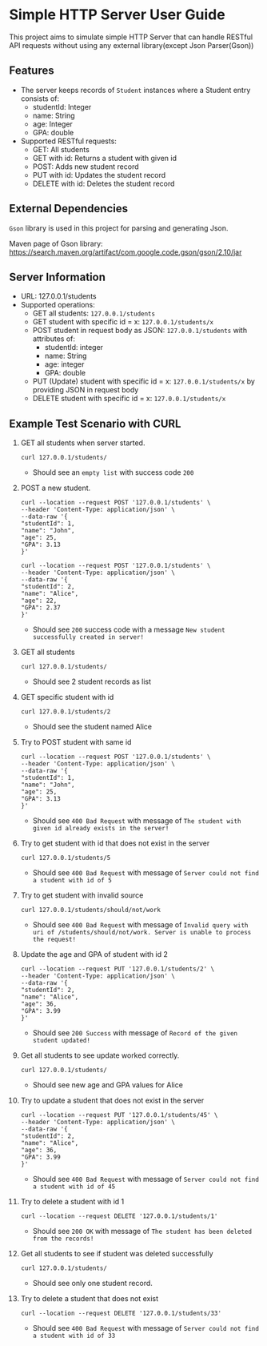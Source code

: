 # Simple HTTP Server User Guide

This project aims to simulate simple HTTP Server that can handle RESTful API requests
without using any external library(except Json Parser(Gson))


## Features

-   The server keeps records of `Student` instances where a Student entry consists of:
    -   studentId: Integer
    -   name: String
    -   age: Integer
    -   GPA: double
-   Supported RESTful requests:
    -   GET: All students
    -   GET with id: Returns a student with given id
    -   POST: Adds new student record
    -   PUT with id: Updates the student record
    -   DELETE with id: Deletes the student record

## External Dependencies

`Gson` library is used in this project for parsing and generating Json.

Maven page of Gson library: https://search.maven.org/artifact/com.google.code.gson/gson/2.10/jar

## Server Information

- URL: 127.0.0.1/students
- Supported operations:
    - GET all students: `127.0.0.1/students`
    - GET student with specific id = x: `127.0.0.1/students/x`
    - POST student in request body as JSON: `127.0.0.1/students` with attributes of:
        - studentId: integer
        - name: String
        - age: integer
        - GPA: double
    - PUT (Update) student with specific id = x: `127.0.0.1/students/x` by providing JSON in request body
    - DELETE student with specific id = x: `127.0.0.1/students/x`

## Example Test Scenario with CURL

1. GET all students when server started.
    ```
    curl 127.0.0.1/students/
    ```
    - Should see an `empty list` with success code `200`

2. POST a new student.
    ```
    curl --location --request POST '127.0.0.1/students' \
    --header 'Content-Type: application/json' \
    --data-raw '{
    "studentId": 1,
    "name": "John",
    "age": 25,
    "GPA": 3.13
    }'
    ```

    ```
    curl --location --request POST '127.0.0.1/students' \
    --header 'Content-Type: application/json' \
    --data-raw '{
    "studentId": 2,
    "name": "Alice",
    "age": 22,
    "GPA": 2.37
    }'
    ```
    - Should see `200` success code with a message `New student successfully created in server!`

3. GET all students
    ```
    curl 127.0.0.1/students/
    ```
    - Should see 2 student records as list

4. GET specific student with id
    ```
    curl 127.0.0.1/students/2
    ```
    - Should see the student named Alice

5. Try to POST student with same id
    ```
    curl --location --request POST '127.0.0.1/students' \
    --header 'Content-Type: application/json' \
    --data-raw '{
    "studentId": 1,
    "name": "John",
    "age": 25,
    "GPA": 3.13
    }'
    ```
    - Should see `400 Bad Request` with message of `The student with given id already exists in the server!`

6. Try to get student with id that does not exist in the server
    ```
    curl 127.0.0.1/students/5
    ```
    - Should see `400 Bad Request` with message of `Server could not find a student with id of 5`

7. Try to get student with invalid source
    ```
    curl 127.0.0.1/students/should/not/work
    ```
    - Should see `400 Bad Request` with message of `Invalid query with uri of /students/should/not/work. Server is unable to process the request!`

8. Update the age and GPA of student with id 2
    ```
    curl --location --request PUT '127.0.0.1/students/2' \
    --header 'Content-Type: application/json' \
    --data-raw '{
 	"studentId": 2,
    "name": "Alice",
    "age": 36,
    "GPA": 3.99
    }'
    ```
    - Should see `200 Success` with message of `Record of the given student updated!`

9. Get all students to see update worked correctly.
    ```
    curl 127.0.0.1/students/
    ```
    - Should see new age and GPA values for Alice

10. Try to update a student that does not exist in the server
    ```
    curl --location --request PUT '127.0.0.1/students/45' \
    --header 'Content-Type: application/json' \
    --data-raw '{
 	"studentId": 2,
    "name": "Alice",
    "age": 36,
    "GPA": 3.99
    }'
    ```
    - Should see `400 Bad Request` with message of `Server could not find a student with id of 45`

11. Try to delete a student with id 1
    ```
    curl --location --request DELETE '127.0.0.1/students/1'
    ```
    - Should see `200 OK` with message of `The student has been deleted from the records!`

12. Get all students to see if student was deleted successfully
    ```
    curl 127.0.0.1/students/
    ```
    - Should see only one student record.

13. Try to delete a student that does not exist
    ```
    curl --location --request DELETE '127.0.0.1/students/33'
    ```
    - Should see `400 Bad Request` with message of `Server could not find a student with id of 33`